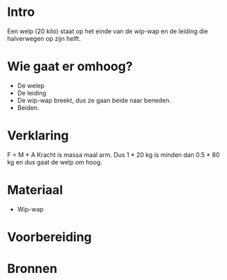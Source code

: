 # Intro
Een welp (20 kilo) staat op het einde van de wip-wap en de leiding die halverwegen op zijn helft.

# Wie gaat er omhoog?
- De welep
- De leiding
- De wip-wap breekt, dus ze gaan beide naar beneden.
- Beiden.
  
# Verklaring
F = M * A Kracht is massa maal arm. Dus 1 * 20 kg is minden dan 0.5 * 80 kg en dus gaat de welp om hoog.
  

# Materiaal
- Wip-wap

# Voorbereiding

# Bronnen
